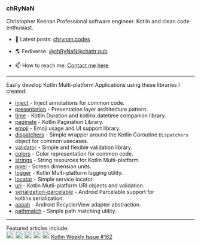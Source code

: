 ### chRyNaN
Christopher Keenan
Professional software engineer. Kotlin and clean code enthusiast.

- 📰 Latest posts: [chrynan.codes](https://chrynan.codes)

- 🌎 Fediverse: [@chRyNaN@chattr.pub](https://chattr.pub/web/accounts/1)

- 📫 How to reach me: [Contact me here](https://chrynan.codes/contact/)

---

Easily develop Kotlin Multi-platform Applications using these libraries I created:
* [inject](https://github.com/chRyNaN/inject) - Inject annotations for common code.
* [presentation](https://github.com/chRyNaN/presentation) - Presentation layer architecture pattern.
* [time](https://github.com/chRyNaN/time) - Kotlin Duration and kotlinx.datetime companion library.
* [paginate](https://github.com/chRyNaN/paginate) - Kotlin Pagination Library.
* [emoji](https://github.com/chRyNaN/emoji) - Emoji usage and UI support library.
* [dispatchers](https://github.com/chRyNaN/dispatchers) - Simple wrapper around the Kotlin Coroutine `Dispatchers` object for common usecases.
* [validator](https://github.com/chRyNaN/validator) - Simple and flexible validation library.
* [colors](https://github.com/chRyNaN/colors) - Color representation for common code.
* [strings](https://github.com/chRyNaN/strings) - String resources for Kotlin Multi-platform.
* [pixel](https://github.com/chRyNaN/pixel) - Screen dimension units.
* [logger](https://github.com/chRyNaN/logger) - Kotlin Multi-platform logging utility.
* [locator](https://github.com/chRyNaN/locator) - Simple service locator.
* [uri](https://github.com/chRyNaN/uri) - Kotlin Mutli-platform URI objects and validation.
* [serialization-parcelable](https://github.com/chRyNaN/serialization-parcelable) - Android Parcelable support for kotlinx.serialization.
* [aaaah](https://github.com/chRyNaN/aaaah) - Android RecyclerView adapter abstraction.
* [pathmatch](https://github.com/chRyNaN/pathmatch) - Simple path matching utility.

---

Featured articles include:
<br/>
<a title="Android Weekly Issue 450" href="https://androidweekly.net/issues/issue-450"><img alt="Badge" src="https://androidweekly.net/issues/issue-450/badge" height="20px"></img></a>
<a title="Android Weekly Issue 431" href="https://androidweekly.net/issues/issue-431"><img alt="Badge" src="https://androidweekly.net/issues/issue-431/badge" height="20px"></img></a>
<a title="Android Weekly Issue 401" href="https://androidweekly.net/issues/issue-401"><img alt="Badge" src="https://androidweekly.net/issues/issue-401/badge" height="20px"></img></a>
<a title="Android Weekly Issue 398" href="https://androidweekly.net/issues/issue-398"><img alt="Badge" src="https://androidweekly.net/issues/issue-398/badge" height="20px"></img></a>
<a title="Android Weekly Issue 396" href="https://androidweekly.net/issues/issue-396"><img alt="Badge" src="https://androidweekly.net/issues/issue-396/badge" height="20px"></img></a>
<a title="Kotlin Weekly Issue 182" href="https://mailchi.mp/kotlinweekly/kotlin-weekly-182">Kotlin Weekly Issue #182</a>
